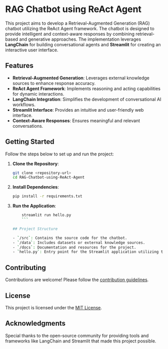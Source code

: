 # RAG Chatbot using ReAct Agent

This project aims to develop a Retrieval-Augmented Generation (RAG) chatbot utilizing the ReAct Agent framework. The chatbot is designed to provide intelligent and context-aware responses by combining retrieval-based and generative approaches. The implementation leverages **LangChain** for building conversational agents and **Streamlit** for creating an interactive user interface.

## Features

- **Retrieval-Augmented Generation**: Leverages external knowledge sources to enhance response accuracy.
- **ReAct Agent Framework**: Implements reasoning and acting capabilities for dynamic interactions.
- **LangChain Integration**: Simplifies the development of conversational AI workflows.
- **Streamlit Interface**: Provides an intuitive and user-friendly web interface.
- **Context-Aware Responses**: Ensures meaningful and relevant conversations.

## Getting Started

Follow the steps below to set up and run the project:

1. **Clone the Repository**:
    ```bash
    git clone <repository-url>
    cd RAG-Chatbot-using-ReAct-Agent
    ```

2. **Install Dependencies**:
    ```bash
    pip install -r requirements.txt
    ```

3. **Run the Application**:
    ```bash
        streamlit run hello.py
        ```

    ## Project Structure

    - `/src`: Contains the source code for the chatbot.
    - `/data`: Includes datasets or external knowledge sources.
    - `/docs`: Documentation and resources for the project.
    - `hello.py`: Entry point for the Streamlit application utilizing the OpenAI model.

## Contributing

Contributions are welcome! Please follow the [contribution guidelines](CONTRIBUTING.md).

## License

This project is licensed under the [MIT License](LICENSE).

## Acknowledgments

Special thanks to the open-source community for providing tools and frameworks like LangChain and Streamlit that made this project possible.